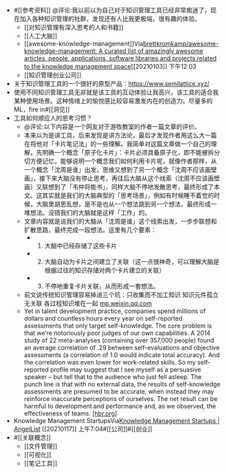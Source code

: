- #[[参考资料]] @评论:我以前以为自己对于知识管理工具已经非常痴迷了，现在加入各种知识管理的社群，发现还有人比我更极端，很有趣的体验。
    - [[对知识管理有深入思考的人和书籍]]
    - [[人工大脑]]
    - [[awesome-knowledge-management]]Via[brettkromkamp/awesome-knowledge-management: A curated list of amazingly awesome articles, people, applications, software libraries and projects related to the knowledge management space](https://github.com/brettkromkamp/awesome-knowledge-management)[[20210103]] 下午12:03
    - [[知识管理创业公司]]
- 关于知识管理工具的一个很好的原型产品：https://www.semilattice.xyz/
- 使用不同知识管理工具无非就是该工具的互动体验让我高兴，该工具的适合我某种使用场景。这种情绪上的愉悦感比较容易激发内在的创造力。尽量多的ML，fire in#[[洞见]]
- 工具如何顺应人的思考习惯？
    - @评论:以下内容是一个网友对于游牧教室的作者一篇文章的评价。
    - 本来以为是讲工具，后来发现是讲方法论，最后才发现作者用这么大一篇在将他对「卡片笔记法」的一些理解。我简单对这篇文章做一个自己的理解，先明确一个概念「原子化卡片」：卡片必须具备原子化，即不能被拆分切方便记忆，能够说明一个概念我们如何利用卡片呢，就像作者那样，从一个概念「沈周是谁」出发，思维又想到了另一个概念「沈周不应该画壁画」，接下来大脑没有停止思考，再往后大脑从这个线索（沈周不应该画壁画）又联想到了「韦仲将能书」，同样大脑不停地发散思考，最终形成了本文。这其实就是我们的大脑典型的「思考场景」，例如有时候睡不着觉的时候，大脑里胡思乱想，是不是也从一个想法跳到另一个想法，最终形成一堆想法。没错我们的大脑就是这样「工作」的。
    - 文章内容就是说我们的大脑从「沈周是谁」这个线索出发，一步步联想和扩散思路，最终完成一段想法。这里有几个要素：
        - 1. 大脑中已经存储了这些卡片
        - 2. 大脑自动为卡片之间建立了关联（这一点很神奇，可以理解大脑是根据过往的知识存储对两个卡片建立的关联）
        - 3. 不停地重复卡片关联，从而形成一套想法。
    - 前文说传统知识管理容易掉进三个坑：只收集而不加工知识 知识元件孤立无关联 各过程知识堆在一起 [mp.weixin.qq.com](https://mp.weixin.qq.com/s?__biz=MzI0MjY5Nzk1OQ==&mid=2247484853&idx=1&sn=d82696a016f28d3c05cef0d4783a3b48&chksm=e979163dde0e9f2ba4785e92c083d7a1f946c7056bec6251afc0ff0b18729bda5ae1fb4da459)
    - Yet in talent development practice, companies spend millions of dollars and countless hours every year on self-reported assessments that only target self-knowledge. The core problem is that we’re notoriously poor judges of our own capabilities. A 2014 study of 22 meta-analyses (containing over 357,000 people) found an average correlation of .29 between self-evaluations and objective assessments (a correlation of 1.0 would indicate total accuracy). And the correlation was even lower for work-related skills. So my self-reported profile may suggest that I see myself as a persuasive speaker – but tell that to the audience who just fell asleep. The punch line is that with no external data, the results of self-knowledge assessments are presumed to be accurate, when instead they may reinforce inaccurate perceptions of ourselves. The net result can be harmful to development and performance and, as we observed, the effectiveness of teams. [[hbr.org]](https://hbr.org/2015/03/research-were-not-very-self-aware-especially-at-work)
- Knowledge Management StartupsVia[Knowledge Management Startups | AngelList](https://angel.co/knowledge-management) [[20210117]] 上午7:04#[[公司]]#[[创业]]
- #[[关联概念]]
    - [[文件管理]]
    - [[可视化]]
    - [[笔记工具]]
